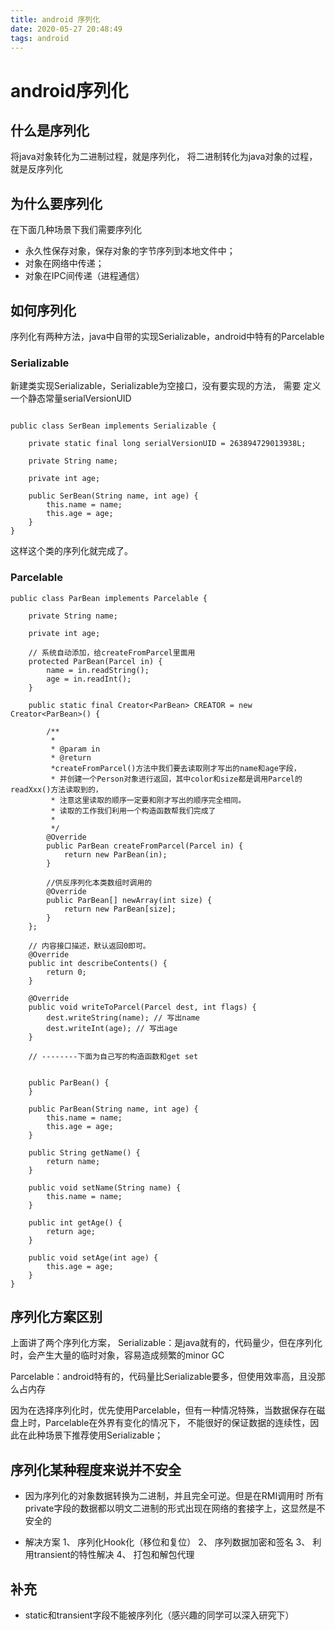 ```yaml
---
title: android 序列化
date: 2020-05-27 20:48:49
tags: android 
---
```



# android序列化

## 什么是序列化

将java对象转化为二进制过程，就是序列化， 
将二进制转化为java对象的过程，就是反序列化


## 为什么要序列化

在下面几种场景下我们需要序列化
* 永久性保存对象，保存对象的字节序列到本地文件中；
* 对象在网络中传递；
* 对象在IPC间传递（进程通信）



## 如何序列化

序列化有两种方法，java中自带的实现Serializable，android中特有的Parcelable

### Serializable

新建类实现Serializable，Serializable为空接口，没有要实现的方法， 需要 定义一个静态常量serialVersionUID 


```

public class SerBean implements Serializable {

    private static final long serialVersionUID = 263894729013938L;

    private String name;

    private int age;

    public SerBean(String name, int age) {
        this.name = name;
        this.age = age;
    }
}

```
这样这个类的序列化就完成了。



### Parcelable

```
public class ParBean implements Parcelable {

    private String name;

    private int age;

    // 系统自动添加，给createFromParcel里面用
    protected ParBean(Parcel in) {
        name = in.readString();
        age = in.readInt();
    }

    public static final Creator<ParBean> CREATOR = new Creator<ParBean>() {

        /**
         *
         * @param in
         * @return
         *createFromParcel()方法中我们要去读取刚才写出的name和age字段，
         * 并创建一个Person对象进行返回，其中color和size都是调用Parcel的readXxx()方法读取到的，
         * 注意这里读取的顺序一定要和刚才写出的顺序完全相同。
         * 读取的工作我们利用一个构造函数帮我们完成了
         *
         */
        @Override
        public ParBean createFromParcel(Parcel in) {
            return new ParBean(in);
        }

        //供反序列化本类数组时调用的
        @Override
        public ParBean[] newArray(int size) {
            return new ParBean[size];
        }
    };

    // 内容接口描述，默认返回0即可。
    @Override
    public int describeContents() {
        return 0;
    }

    @Override
    public void writeToParcel(Parcel dest, int flags) {
        dest.writeString(name); // 写出name
        dest.writeInt(age); // 写出age
    }

    // --------下面为自己写的构造函数和get set


    public ParBean() {
    }

    public ParBean(String name, int age) {
        this.name = name;
        this.age = age;
    }

    public String getName() {
        return name;
    }

    public void setName(String name) {
        this.name = name;
    }

    public int getAge() {
        return age;
    }

    public void setAge(int age) {
        this.age = age;
    }
}

```


## 序列化方案区别

上面讲了两个序列化方案，
Serializable：是java就有的，代码量少，但在序列化时，会产生大量的临时对象，容易造成频繁的minor GC

Parcelable：android特有的，代码量比Serializable要多，但使用效率高，且没那么占内存

因为在选择序列化时，优先使用Parcelable，但有一种情况特殊，当数据保存在磁盘上时，Parcelable在外界有变化的情况下，
不能很好的保证数据的连续性，因此在此种场景下推荐使用Serializable；



## 序列化某种程度来说并不安全

* 因为序列化的对象数据转换为二进制，并且完全可逆。但是在RMI调用时
所有private字段的数据都以明文二进制的形式出现在网络的套接字上，这显然是不安全的

* 解决方案
1、 序列化Hook化（移位和复位）
2、 序列数据加密和签名
3、 利用transient的特性解决
4、 打包和解包代理

## 补充
* static和transient字段不能被序列化（感兴趣的同学可以深入研究下）

